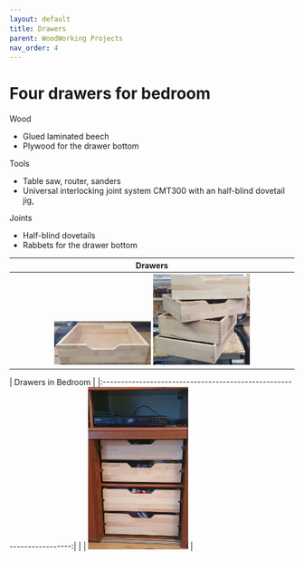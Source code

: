 ```yaml
---
layout: default
title: Drawers
parent: WoodWorking Projects
nav_order: 4
---
```

# Four drawers for bedroom

Wood
* Glued laminated beech
* Plywood for the drawer bottom

Tools
* Table saw, router, sanders
* Universal interlocking joint system
CMT300 with an half-blind dovetail jig,  

Joints
* Half-blind dovetails
* Rabbets for the drawer bottom

|                                Drawers                                |
|:---------------------------------------------------------------------:|
| <img alt="image" height="35%" src="/media/Drawers.jpg" width="35%"/> <img alt="image" height="35%" src="/media/Drawer_2.jpg" width="35%"/> | 



|                          Drawers in Bedroom                           |
|:---------------------------------------------------------------------:| | 
| <img alt="image" height="35%" src="/media/Drawer_3.jpg" width="35%"/> | 
